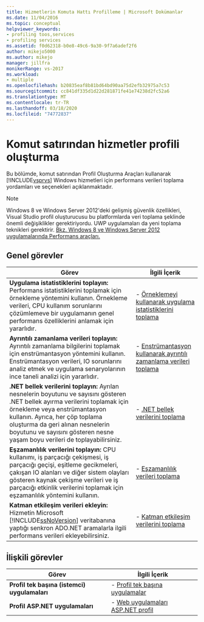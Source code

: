 ```yaml
---
title: Hizmetlerin Komuta Hattı Profilleme | Microsoft Dokümanlar
ms.date: 11/04/2016
ms.topic: conceptual
helpviewer_keywords:
- profiling toos,services
- profiling services
ms.assetid: f0d62318-b0e8-49c6-9a30-9f7a6adef2f6
author: mikejo5000
ms.author: mikejo
manager: jillfra
monikerRange: vs-2017
ms.workload:
- multiple
ms.openlocfilehash: b20835eaf8b81bd64bd90aa75d2efb32975a7c53
ms.sourcegitcommit: cc841df335d1d22d281871fe41e74238d2fc52a6
ms.translationtype: MT
ms.contentlocale: tr-TR
ms.lasthandoff: 03/18/2020
ms.locfileid: "74772837"
---
```

# <a name="command-line-profiling-of-services"></a>Komut satırından hizmetler profili oluşturma
Bu bölümde, komut satırından Profil Oluşturma Araçları kullanarak [!INCLUDE[vsprvs](../code-quality/includes/vsprvs_md.md)] Windows hizmetleri için performans verileri toplama yordamları ve seçenekleri açıklanmaktadır.

> [!NOTE]
> Windows 8 ve Windows Server 2012'deki gelişmiş güvenlik özellikleri, Visual Studio profil oluşturucusu bu platformlarda veri toplama şeklinde önemli değişiklikler gerektiriyordu. UWP uygulamaları da yeni toplama teknikleri gerektirir. [Bkz. Windows 8 ve Windows Server 2012 uygulamalarında Performans araçları.](../profiling/performance-tools-on-windows-8-and-windows-server-2012-applications.md)

## <a name="common-tasks"></a>Genel görevler

| Görev | İlgili İçerik |
| - | - |
| **Uygulama istatistiklerini toplayın:** Performans istatistiklerini toplamak için örnekleme yöntemini kullanın. Örnekleme verileri, CPU kullanım sorunlarını çözümlemeve bir uygulamanın genel performans özelliklerini anlamak için yararlıdır. | -   [Örneklemeyi kullanarak uygulama istatistiklerini toplama](../profiling/collecting-application-statistics-for-services-by-using-the-profiler-sampling-method.md) |
| **Ayrıntılı zamanlama verileri toplayın:** Ayrıntılı zamanlama bilgilerini toplamak için enstrümantasyon yöntemini kullanın. Enstrümantasyon verileri, IO sorunlarını analiz etmek ve uygulama senaryolarının ince taneli analizi için yararlıdır. | -   [Enstrümantasyon kullanarak ayrıntılı zamanlama verileri toplama](../profiling/collecting-detailed-timing-data-for-services-by-using-the-instrumentation-method.md) |
| **.NET bellek verilerini toplayın:** Ayrılan nesnelerin boyutunu ve sayısını gösteren .NET bellek ayırma verilerini toplamak için örnekleme veya enstrümantasyon kullanın. Ayrıca, her çöp toplama oluşturma da geri alınan nesnelerin boyutunu ve sayısını gösteren nesne yaşam boyu verileri de toplayabilirsiniz. | -   [.NET bellek verilerini toplama](../profiling/collecting-memory-data-from-dotnet-framework-services-by-using-the-profiler-command-line.md) |
| **Eşzamanlılık verilerini toplayın:** CPU kullanımı, iş parçacığı çekişmesi, iş parçacığı geçişi, eşitleme gecikmeleri, çakışan IO alanları ve diğer sistem olayları gösteren kaynak çekişme verileri ve iş parçacığı etkinlik verilerini toplamak için eşzamanlılık yöntemini kullanın. | -   [Eşzamanlılık verileri toplama](../profiling/collecting-concurrency-data-for-a-service-by-using-the-profiler-command-line.md) |
| **Katman etkileşim verileri ekleyin:** Hizmetin Microsoft [!INCLUDE[ssNoVersion](../data-tools/includes/ssnoversion_md.md)] veritabanına yaptığı senkron ADO.NET aramalarla ilgili performans verileri ekleyebilirsiniz. | -   [Katman etkileşim verilerini toplama](../profiling/adding-tier-interaction-data-from-the-command-line.md) |

## <a name="related-tasks"></a>İlişkili görevler

|Görev|İlgili İçerik|
|----------|---------------------|
|**Profil tek başına (istemci) uygulamaları**|-   [Profil tek başına uygulamalar](../profiling/command-line-profiling-of-stand-alone-applications.md)|
|**Profil ASP.NET uygulamaları**|-   [Web uygulamaları ASP.NET profil](../profiling/command-line-profiling-of-aspnet-web-applications.md)|
